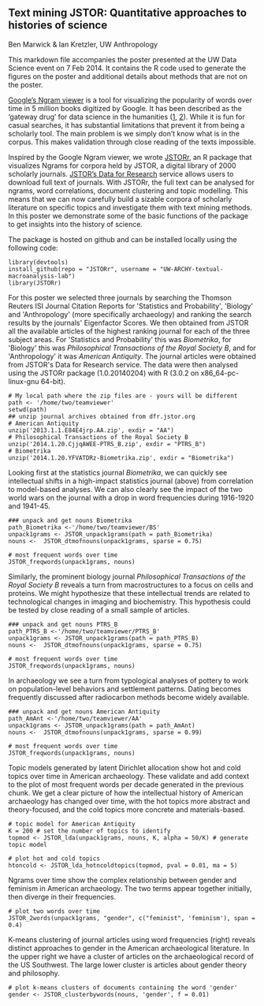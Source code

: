 Text mining JSTOR: Quantitative approaches to histories of science
---
Ben Marwick & Ian Kretzler, UW Anthropology

This markdown file accompanies the poster presented at the UW Data Science event on 7 Feb 2014. It contains the R code used to generate the figures on the poster and additional details about methods that are not on the poster. 

[Google’s Ngram viewer](https://books.google.com/ngrams) is a tool for visualizing the popularity of words over time in 5 million books digitized by Google. It has been described as the ‘gateway drug’  for data science in the humanities ([1](http://mainedh.org/2013/09/09/google-ngrams-the-gateway-drug-to-digital-humanities/), [2](http://www.dancohen.org/2010/12/19/initial-thoughts-on-the-google-books-ngram-viewer-and-datasets/)). While it is fun for casual searches, it has substantial limitations that prevent it from being a scholarly tool. The main problem is we simply don’t know what is in the corpus. This makes validation through close reading of the texts impossible.

Inspired by the Google Ngram viewer, we wrote [JSTORr](https://github.com/UW-ARCHY-textual-macroanalysis-lab/JSTORr), an R package that visualizes Ngrams for corpora held by JSTOR, a digital library of 2000 scholarly journals. [JSTOR’s Data for Research](http://about.jstor.org/service/data-for-research) service allows users to download full text of journals. With JSTORr, the full text can be analysed for ngrams, word correlations, document clustering and topic modelling. This means that we can now carefully build a sizable corpora of scholarly literature on specific topics and investigate them with text mining methods. In this poster we demonstrate some of the basic functions of the package to get insights into the history of science. 

The package is hosted on github and can be installed locally using the following code:

```{r load-libraries}
library(devtools)
install_github(repo = "JSTORr", username = "UW-ARCHY-textual-macroanalysis-lab")
library(JSTORr)
```

For this poster we selected three journals by searching the Thomson Reuters ISI Journal Citation Reports for 'Statistics and Probability', 'Biology' and 'Anthropology' (more specifically archaeology) and ranking the search results by the journals' Eigenfactor Scores. We then obtained from JSTOR all the available articles of the highest ranking journal for each of the three subject areas. For 'Statistics and Probability' this was _Biometrika_, for 'Biology' this was _Philosophical Transactions of the Royal Society B_, and for 'Anthropology' it was _American Antiquity_. The journal articles were obtained from JSTOR's Data for Research service. The data were then analysed using the JSTORr package (1.0.20140204) with R (3.0.2 on x86_64-pc-linux-gnu 64-bit). 

```{r unzip-data}
# My local path where the zip files are - yours will be different
path <- '/home/two/teamviewer'
setwd(path)
## unzip journal archives obtained from dfr.jstor.org
# American Antiquity
unzip('2013.1.1.E84E4jrp.AA.zip', exdir = "AA") 
# Philosophical Transactions of the Royal Society B
unzip('2014.1.20.CjjqAWEE-PTRS_B.zip', exdir = "PTRS_B")
# Biometrika
unzip('2014.1.20.YFVATDRz-Biometrika.zip', exdir = "Biometrika")
```

Looking first at the statistics journal _Biometrika_, we can quickly see intellectual shifts in a high-impact statistics journal (above) from correlation to model-based analyses. We can also clearly see the impact of the two world wars on the journal with a drop in word frequencies during 1916-1920 and 1941-45. 

```{r Biometrika}
### unpack and get nouns Biometrika
path_Biometrika <-'/home/two/teamviewer/BS'
unpack1grams <- JSTOR_unpack1grams(path = path_Biometrika)
nouns <-  JSTOR_dtmofnouns(unpack1grams, sparse = 0.75)

# most frequent words over time
JSTOR_freqwords(unpack1grams, nouns)
```

Similarly, the prominent biology journal _Philosophical Transactions of the Royal Society B_ reveals a turn from macrostructures to a focus on cells and proteins. We might hypothesize that these intellectual trends are related to technological changes in imaging and biochemistry. This hypothesis could be tested by close reading of a small sample of articles.

```{r PTRS_B}
### unpack and get nouns PTRS_B
path_PTRS_B <-'/home/two/teamviewer/PTRS_B'
unpack1grams <- JSTOR_unpack1grams(path = path_PTRS_B)
nouns <-  JSTOR_dtmofnouns(unpack1grams, sparse = 0.75)

# most frequent words over time
JSTOR_freqwords(unpack1grams, nouns)
```

In archaeology we see a turn from typological analyses of pottery to work on population-level behaviors and settlement patterns. Dating becomes frequently discussed after radiocarbon methods become widely available. 

```{r AA}
### unpack and get nouns American Antiquity
path_AmAnt <-'/home/two/teamviewer/AA'
unpack1grams <- JSTOR_unpack1grams(path = path_AmAnt)
nouns <-  JSTOR_dtmofnouns(unpack1grams, sparse = 0.99)

# most frequent words over time
JSTOR_freqwords(unpack1grams, nouns)
```

Topic models generated by latent Dirichlet allocation show hot and cold topics over time in American archaeology. These validate and add context to the plot of most frequent words per decade generated in the previous chunk. We get a clear picture of how the intellectual history of American archaeology has changed over time, with the hot topics more abstract and theory-focused, and the cold topics more concrete and materials-based. 

```{r AA-topic-model}
# topic model for American Antiquity
K = 200 # set the number of topics to identify
topmod <- JSTOR_lda(unpack1grams, nouns, K, alpha = 50/K) # generate topic model

# plot hot and cold topics
htoncold <- JSTOR_lda_hotncoldtopics(topmod, pval = 0.01, ma = 5)
```

Ngrams over time show the complex relationship between gender and feminism in American archaeology. The two terms appear together initially, then diverge in their frequencies. 

```{r AA-ngram-over-time}
# plot two words over time
JSTOR_2words(unpack1grams, "gender", c("feminist", 'feminism'), span = 0.4)
```

K-means clustering of journal articles using word frequencies (right) reveals distinct approaches to gender in the American archaeological literature. In the upper right we have a cluster of articles on the archaeological record of the US Southwest. The large lower cluster is articles about gender theory and philosophy. 

```{r AA-k-means}
# plot k-means clusters of documents containing the word 'gender'
gender <- JSTOR_clusterbywords(nouns, 'gender', f = 0.01)
```





